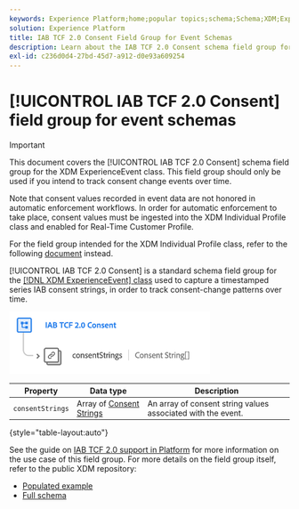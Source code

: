 ```yaml
---
keywords: Experience Platform;home;popular topics;schema;Schema;XDM;ExperienceEvent;fields;schemas;Schemas;Schema design;field group;field group;iab;tcf;consent;
solution: Experience Platform
title: IAB TCF 2.0 Consent Field Group for Event Schemas
description: Learn about the IAB TCF 2.0 Consent schema field group for the XDM ExperienceEvent class.
exl-id: c236d0d4-27bd-45d7-a912-d0e93a609254
---
```

# [!UICONTROL IAB TCF 2.0 Consent] field group for event schemas

>[!IMPORTANT]
>
>This document covers the [!UICONTROL IAB TCF 2.0 Consent] schema field group for the XDM ExperienceEvent class. This field group should only be used if you intend to track consent change events over time.
>
>Note that consent values recorded in event data are not honored in automatic enforcement workflows. In order for automatic enforcement to take place, consent values must be ingested into the XDM Individual Profile class and enabled for Real-Time Customer Profile.
>
>For the field group intended for the XDM Individual Profile class, refer to the following [document](../profile/iab.md) instead.

[!UICONTROL IAB TCF 2.0 Consent] is a standard schema field group for the [[!DNL XDM ExperienceEvent] class](../../classes/experienceevent.md) used to capture a timestamped series IAB consent strings, in order to track consent-change patterns over time.

![](../../images/field-groups/iab-event.png)

| Property | Data type | Description |
| --- | --- | --- |
| `consentStrings` | Array of [Consent Strings](../../data-types/consent-string.md)  | An array of consent string values associated with the event. |

{style="table-layout:auto"}

See the guide on [IAB TCF 2.0 support in Platform](../../../landing/governance-privacy-security/consent/iab/overview.md) for more information on the use case of this field group. For more details on the field group itself, refer to the public XDM repository:

* [Populated example](https://github.com/adobe/xdm/blob/master/components/fieldgroups/experience-event/experienceevent-privacy.example.1.json)
* [Full schema](https://github.com/adobe/xdm/blob/master/components/fieldgroups/experience-event/experienceevent-privacy.schema.json)
